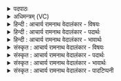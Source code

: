 <details><summary>पदपाठः</summary>

सः꣢। व꣡ह्निः꣢꣯। अ꣣प्सु꣢। दु꣣ष्ट꣡रः꣢। दुः꣣। त꣡रः꣢꣯। मृ꣣ज्य꣡मा꣢नः। ग꣡भ꣢꣯स्त्योः। सो꣡मः꣢꣯। च꣣मू꣡षु꣢। सी꣣दति। ९७३।
</details>

<details><summary>अधिमन्त्रम् (VC)</summary>

- पवमानः सोमः
- असितः काश्यपो देवलो वा
- गायत्री
- षड्जः
</details>

<details><summary>हिन्दी : आचार्य रामनाथ वेदालंकार - विषयः</summary>

आगे परमात्मा की सर्वव्यापकता का वर्णन है।
</details>

<details><summary>हिन्दी : आचार्य रामनाथ वेदालंकार - पदार्थः</summary>

पदार्थान्वयभाषाः -  (वह्निः)जगत् के भार को ढोनेवाला, (दुष्टरः)दुस्तर, (मृज्यमानः)श्रेष्ठ गुण-कर्म-स्वभावों से अलंकृत होनेवाला(स सोमः)वह जगत्पति परमेश्वर(अप्सु)नद,नदी,समुद्र,बादल आदि के जलों में(गभस्त्योः)सौम्य एवं तैजस रूप वाली चन्द्र-सूर्य की किरणों में, (चमूषु)द्यावापृथिवी के मध्य विद्यमान विभिन्न लोकों में(सीदति)बैठा हुआ है ॥६॥
</details>

<details><summary>हिन्दी : आचार्य रामनाथ वेदालंकार - भावार्थः</summary>

भावार्थभाषाः -  अगणित ग्रह,उपग्रह,सूर्य,नक्षत्र आदियों से युक्त इस अति विस्तीर्ण विश्वब्रह्माण्ड में कोई कण भर भी स्थान नहीं है,जहाँ परमेश्वर विद्यमान न हो ॥६॥
</details>

<details><summary>संस्कृत : आचार्य रामनाथ वेदालंकार - विषयः</summary>

अथ परमात्मनः सर्वव्यापकत्वं वर्ण्यते।
</details>

<details><summary>संस्कृत : आचार्य रामनाथ वेदालंकार - पदार्थः</summary>

पदार्थान्वयभाषाः -  (वह्निः)जगद्भारस्य वोढा, (दुष्टरः)दुरतिक्रमः, (मृज्यमानः)सद्गुणकर्मस्वभावैः अलङ्क्रियमाणः(स सोमः)असौ जगत्पतिः परमेश्वरः(अप्सु)नदनदीसमुद्रपर्जन्यादिवर्तिषु उदकेषु, (गभस्त्योः)सौम्यतैजसरूपयोः चन्द्रसूर्यकिरणयोः।[गभस्तिरिति रश्मिनामसु पठितम्। निघं० २।४।] (चमूषु)द्यावापृथिव्योरन्तराले विद्यमानेषु विभिन्नेषु लोकेषु चापि[चम्वौ इति द्यावापृथिव्योर्नाम। निघं० ३।३०।] (सीदति)निषण्णोऽस्ति ॥६॥
</details>

<details><summary>संस्कृत : आचार्य रामनाथ वेदालंकार - भावार्थः</summary>

भावार्थभाषाः -  अगणितग्रहोपग्रहसूर्यनक्षत्रादियुते सुविस्तीर्णे विश्वब्रह्माण्डेऽस्मिन् कणपरिमितमपि स्थानं न विद्यते यत्र परमेश्वरो नास्ति ॥६॥
</details>

<details><summary>संस्कृत : आचार्य रामनाथ वेदालंकार - पादटिप्पनी</summary>

टिप्पणी:   १.ऋ० ९।२०।६।
</details>